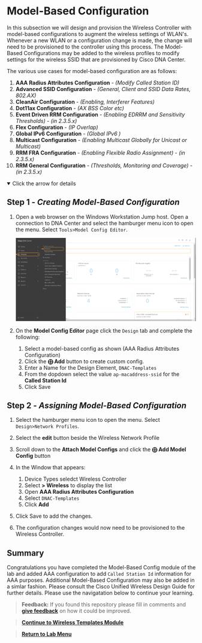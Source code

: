 # Model-Based Configuration

In this subsection we will design and provision the Wireless Controller with model-based configurations to augment the wireless settings of WLAN's. Whenever a new WLAN or a configuration change is made, the change will need to be provisioned to the controller using this process. The Model-Based Configurations may be added to the wireless profiles to modify settings for the wireless SSID that are provisioned by Cisco DNA Center.

The various use cases for model-based configuration are as follows:

1. **AAA Radius Attributes Configuration** - *(Modify Called Station ID)*
2. **Advanced SSID Configuration** - *(General, Client and SSID Data Rates, 802.AX)*
3. **CleanAir Configuration** - *(Enabling, Interferer Features)*
4. **Dot11ax Configuration** - *(AX BSS Color etc)*
5. **Event Driven RRM Configuration** - *(Enabling EDRRM and Sensitivity Thresholds)* - *(in 2.3.5.x)*
6. **Flex Configuration** - *(IP Overlap)*
7. **Global IPv6 Configuration** - *(Global IPv6 )*
8. **Multicast Configuration** - *(Enabling Multicast Globally for Unicast or Multicast)*
9. **RRM FRA Configuration** - *(Enabling Flexible Radio Assignment)* - *(in 2.3.5.x)*
10. **RRM General Configuration** - *(Thresholds, Monitoring and Coverage)* - *(in 2.3.5.x)*

<details open>
<summary> Click the arrow for details</summary>

## Step 1 - ***Creating Model-Based Configuration***

1. Open a web browser on the Windows Workstation Jump host. Open a connection to DNA Center and select the hamburger menu icon to open the menu. Select `Tools>Model Config Editor`.

   ![json](./images/module2-wlans/dnac-menu-provision-inventory.png?raw=true "Import JSON")

2. On the **Model Config Editor** page click the `Design` tab and complete the following:
   1. Select a model-based config as shown (AAA Radius Attributes Configuration)
   2. Click the **⨁ Add** button to create custom config.
   3. Enter a Name for the Design Element, `DNAC-Templates`
   4. From the dopdown select the value `ap-macaddress-ssid` for the **Called Station Id**
   5. Click Save

## Step 2 - ***Assigning Model-Based Configuration***

1. Select the hamburger menu icon to open the menu. Select `Design>Network Profiles`.
2. Select the **edit** button beside the Wireless Network Profile
3. Scroll down to the **Attach Model Configs** and click the **⨁ Add Model Config** button
4. In the Window that appears:
   
   1. Device Types seledct Wireless Controller
   2. Select **> Wireless** to display the list 
   3. Open **AAA Radius Attributes Configuration**
   4. Select `DNAC-Templates`
   5. Click **Add**

5. Click Save to add the changes.

6. The configuration changes would now need to be provisioned to the Wireless Controller.

## Summary

Congratulations you have completed the Model-Based Config module of the lab and added AAA configuration to add `Called Station Id` information for AAA purposes. Additional Model-Based Configuration may also be added in a simlar fashion. Please consult the Cisco Unified Wireless Design Guide for further details. Please use the navigatation below to continue your learning.

> **Feedback:** If you found this repository please fill in comments and [**give feedback**](https://app.smartsheet.com/b/form/f75ce15c2053435283a025b1872257fe) on how it could be improved.

> [**Continue to Wireless Templates Module**](../LAB-J-Wireless-Automation/module8-wirelesstemplates.md)

> [**Return to Lab Menu**](./README.md)